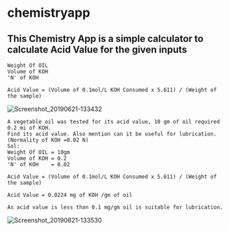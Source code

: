 # chemistryapp

## This Chemistry App is a simple calculator to calculate Acid Value for the given inputs

```
Weight Of OIL
Volume of KOH
'N' of KOH
```
```
Acid Value = (Volume of 0.1mol/L KOH Consumed x 5.611) / (Weight of the sample)
```

![Screenshot_20190621-133432](https://user-images.githubusercontent.com/40350374/59909815-3760ad80-942e-11e9-86dc-5c6c9d7db87f.png)

```
A vegetable oil was tested for its acid value, 10 gm of oil required 0.2 mi of KOH.
Find its acid value. Also mention can it be useful for lubrication.(Normality of KOH =0.02 N)
Sol:
Weight Of OIL = 10gm
Volume of KOH = 0.2
'N' of KOH    = 0.02

Acid Value = (Volume of 0.1mol/L KOH Consumed x 5.611) / (Weight of the sample)

Acid Value = 0.0224 mg of KOH /gm of oil

As acid value is less than 0.1 mg/gm oil is suitable for lubrication.
```
![Screenshot_20190621-133530](https://user-images.githubusercontent.com/40350374/59909866-58290300-942e-11e9-86a1-66ac489de12d.png)
